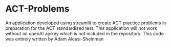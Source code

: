 # ACT-Problems
An application developed using streamlit to create ACT practice problems in preparation for the ACT standardized test. This application will not work without an openAI apikey which is not included in the repository. This code was entirely written by Adam Alessi-Sheinman
